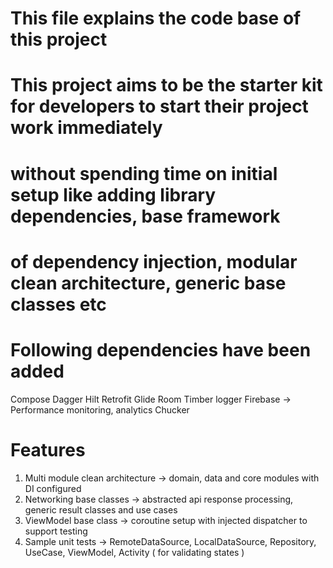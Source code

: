 # This file explains the code base of this project 

# This project aims to be the starter kit for developers to start their project work immediately
# without spending time on initial setup like adding library dependencies, base framework
# of dependency injection, modular clean architecture, generic base classes etc

# Following dependencies have been added
Compose
Dagger Hilt
Retrofit
Glide
Room
Timber logger
Firebase -> Performance monitoring, analytics
Chucker


# Features

1. Multi module clean architecture -> domain, data and core modules with DI configured
2. Networking base classes -> abstracted api response processing, generic result classes and use cases
3. ViewModel base class ->  coroutine setup with injected dispatcher to support testing
4. Sample unit tests -> RemoteDataSource, LocalDataSource, Repository, UseCase, ViewModel, Activity ( for validating states )



